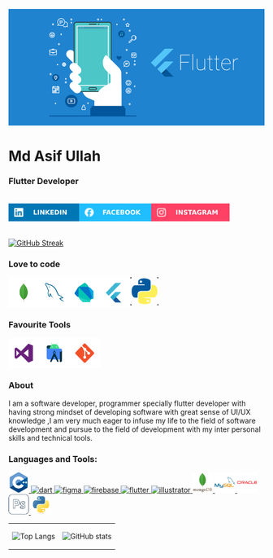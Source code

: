 [![MasterHead](https://github.com/asif030609/asif030609/blob/main/Flutter_image.png)](https://rishavchanda.io)

# Md Asif Ullah
### Flutter Developer
<br>

<div style="display:flex">
  <a href="https://www.linkedin.com/in/md-asif-ullah-598423330/"> <img src="assets/LINKEDIN.svg" alt="" height="35px" width="auto"></a>
  <a href="https://www.facebook.com/mdasif.ullah.560"> <img src="assets/FACEBOOK.svg" alt="" height="35px" width="auto"></a>
  <a href="https://www.instagram.com/dartriderasif/?next=%2F"><img src="assets/INSTAGRAM.svg" alt="" height="35px" width="auto"></a>
</div>
<br>

[![GitHub Streak](https://github-readme-streak-stats.herokuapp.com?user=rupomsoft&theme=highcontrast&hide_border=true&border_radius=4.3&card_width=600)](https://git.io/streak-stats)
### Love to code

<div style="display:flex">
  <img alt="" height="60px" width="60px"   src="assets/MongoDB.svg"/>
  <img alt="" height="60px" width="60px"   src="assets/MySQL.svg"/>
  <img alt="" height="60px" width="60px"   src="assets/Dart.svg"/>
  <img alt="" height="60px" width="60px"   src="assets/Flutter.svg"/>
  <img alt="" height="55px" width="55px"   src="assets/Python.svg"/>
</div>

### Favourite Tools

<div style="display:flex">
<img alt="" height="60px" width="60px"  src="assets/VisualStudio.svg"/>
<img alt="" height="60px" width="60px"  src="assets/AndroidStudio.svg"/>
<img alt="" height="60px" width="60px"  src="assets/Git.svg"/>
</div>

### About
I am a software developer, programmer specially flutter developer with having strong mindset of developing software with great sense of UI/UX knowledge ,I am very much eager to infuse my life to the field of software development and pursue to the field of development with my inter personal skills and technical tools.


<h3 align="left">Languages and Tools:</h3>
<p align="left"> <a href="https://www.w3schools.com/cpp/" target="_blank" rel="noreferrer"> <img src="https://raw.githubusercontent.com/devicons/devicon/master/icons/cplusplus/cplusplus-original.svg" alt="cplusplus" width="40" height="40"/> </a> <a href="https://dart.dev" target="_blank" rel="noreferrer"> <img src="https://www.vectorlogo.zone/logos/dartlang/dartlang-icon.svg" alt="dart" width="40" height="40"/> </a> <a href="https://www.figma.com/" target="_blank" rel="noreferrer"> <img src="https://www.vectorlogo.zone/logos/figma/figma-icon.svg" alt="figma" width="40" height="40"/> </a> <a href="https://firebase.google.com/" target="_blank" rel="noreferrer"> <img src="https://www.vectorlogo.zone/logos/firebase/firebase-icon.svg" alt="firebase" width="40" height="40"/> </a> <a href="https://flutter.dev" target="_blank" rel="noreferrer"> <img src="https://www.vectorlogo.zone/logos/flutterio/flutterio-icon.svg" alt="flutter" width="40" height="40"/> </a> <a href="https://www.adobe.com/in/products/illustrator.html" target="_blank" rel="noreferrer"> <img src="https://www.vectorlogo.zone/logos/adobe_illustrator/adobe_illustrator-icon.svg" alt="illustrator" width="40" height="40"/> </a> <a href="https://www.mongodb.com/" target="_blank" rel="noreferrer"> <img src="https://raw.githubusercontent.com/devicons/devicon/master/icons/mongodb/mongodb-original-wordmark.svg" alt="mongodb" width="40" height="40"/> </a> <a href="https://www.mysql.com/" target="_blank" rel="noreferrer"> <img src="https://raw.githubusercontent.com/devicons/devicon/master/icons/mysql/mysql-original-wordmark.svg" alt="mysql" width="40" height="40"/> </a> <a href="https://www.oracle.com/" target="_blank" rel="noreferrer"> <img src="https://raw.githubusercontent.com/devicons/devicon/master/icons/oracle/oracle-original.svg" alt="oracle" width="40" height="40"/> </a> <a href="https://www.photoshop.com/en" target="_blank" rel="noreferrer"> <img src="https://raw.githubusercontent.com/devicons/devicon/master/icons/photoshop/photoshop-line.svg" alt="photoshop" width="40" height="40"/> </a> <a href="https://www.python.org" target="_blank" rel="noreferrer"> <img src="https://raw.githubusercontent.com/devicons/devicon/master/icons/python/python-original.svg" alt="python" width="40" height="40"/> </a> </p>


<table>
<tbody>

<tr>
<td>

![Top Langs](https://github-readme-stats.vercel.app/api/top-langs/?username=rupomsoft&layout=donut&theme=dark)

</td>

<td>

![GitHub stats](https://github-readme-stats.vercel.app/api?username=rupomsoft&show_icons=true&theme=dark)

</td>
</tr>

</tbody>
</table>





